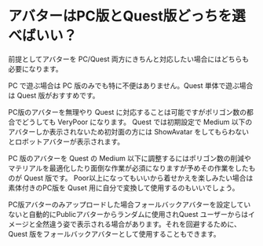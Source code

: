 # アバターはPC版とQuest版どっちを選べばいい？

前提としてアバターを PC/Quest 両方にきちんと対応したい場合にはどちらも必要になります。

PC で遊ぶ場合は PC 版のみでも特に不便はありません。Quest 単体で遊ぶ場合は Quest 版がおすすめです。

PC版のアバターを無理やり Quest に対応することは可能ですがポリゴン数の都合でどうしても VeryPoor になります。
Quest では初期設定で Medium 以下のアバターしか表示されないため初対面の方には ShowAvatar をしてもらわないとロボットアバターが表示されます。

PC 版のアバターを Quest の Medium 以下に調整するにはポリゴン数の削減やマテリアルを最適化したり面倒な作業が必須になりますが予めその作業をしたものが Quest 版です。
Poor以上になってもいいから着せかえを楽しみたい場合は素体付きのPC版を Quset 用に自分で変換して使用するのもいいでしょう。

PC版アバターのみアップロードした場合フォールバックアバターを設定していないと自動的にPublicアバターからランダムに使用されQuest ユーザーからはイメージと全然違う姿で表示される場合があります。それを回避するために、Quest 版をフォールバックアバターとして使用することもできます。
